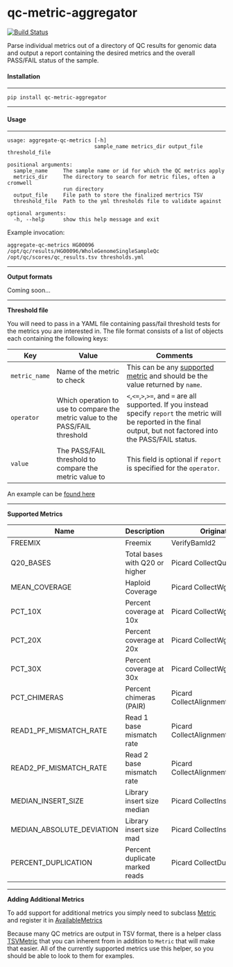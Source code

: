 # qc-metric-aggregator

[![Build Status](https://travis-ci.org/genome/qc-metric-aggregator.svg?branch=master)](https://travis-ci.org/genome/qc-metric-aggregator)

Parse individual metrics out of a directory of QC results for genomic data and output a report containing the desired metrics and the overall PASS/FAIL status of the sample.


#### Installation

------------

`pip install qc-metric-aggregator`

------------

#### Usage

------------

    usage: aggregate-qc-metrics [-h]
                                sample_name metrics_dir output_file threshold_file

    positional arguments:
      sample_name     The sample name or id for which the QC metrics apply
      metrics_dir     The directory to search for metric files, often a cromwell
                      run directory
      output_file     File path to store the finalized mertrics TSV
      threshold_file  Path to the yml thresholds file to validate against

    optional arguments:
      -h, --help      show this help message and exit


Example invocation:

    aggregate-qc-metrics HG00096 /opt/qc/results/HG00096/WholeGenomeSingleSampleQc /opt/qc/scores/qc_results.tsv thresholds.yml

------------
**Output formats**


Coming soon...

------------
**Threshold file**

You will need to pass in a YAML file containing pass/fail threshold tests for the metrics you are interested in. The file format consists of a list of objects each containing the following keys:

| Key | Value | Comments |
| --------------- | --------------- | --------------- |
| `metric_name`| Name of the metric to check| This can be any [supported metric](https://github.com/genome/qc-metric-aggregator/tree/master/process_metrics/metrics) and should be the value returned by `name`. |
| `operator` | Which operation to use to compare the metric value to the PASS/FAIL threshold| `<`,`<=`,`>`,`>=`, and `=` are all supported. If you instead specify `report` the metric will be reported in the final output, but not factored into the PASS/FAIL status. |
| `value` | The PASS/FAIL threshold to compare the metric value to | This field is optional if `report` is specified for the `operator`.|

An example can be [found here](https://github.com/genome/qc-metric-aggregator/blob/master/thresholds.yml.example)


------------
**Supported Metrics**

| Name  |  Description | Originating Tool  |
|---|---|---|
| FREEMIX | Freemix  |  VerifyBamId2 |
| Q20_BASES  |  Total bases with Q20 or higher | Picard CollectQualityYieldMetrics   |
| MEAN_COVERAGE  | Haploid Coverage  | Picard CollectWgsMetrics  |
| PCT_10X  | Percent coverage at 10x  | Picard CollectWgsMetrics  |
| PCT_20X  | Percent coverage at 20x  | Picard CollectWgsMetrics  |
| PCT_30X  | Percent coverage at 30x |  Picard CollectWgsMetrics |
| PCT_CHIMERAS   | Percent chimeras (PAIR)   | Picard CollectAlignmentSummaryMetrics  |
| READ1_PF_MISMATCH_RATE  |  Read 1 base mismatch rate | Picard CollectAlignmentSummaryMetrics  |
| READ2_PF_MISMATCH_RATE  |  Read 2 base mismatch rate |  Picard CollectAlignmentSummaryMetrics |
| MEDIAN_INSERT_SIZE  | Library insert size median  | Picard CollectInsertSizeMetrics  |
| MEDIAN_ABSOLUTE_DEVIATION  | Library insert size mad  | Picard CollectInsertSizeMetrics |
| PERCENT_DUPLICATION  | Percent duplicate marked reads  | Picard CollectDuplicateMetrics  |


------------
**Adding Additional Metrics**


To add support for additional metrics you simply need to subclass [Metric](https://github.com/genome/qc-metric-aggregator/blob/master/process_metrics/metrics/metric.py) and register it in [AvailableMetrics](https://github.com/genome/qc-metric-aggregator/blob/master/process_metrics/metrics/available_metrics.py)

Because many QC metrics are output in TSV format, there is a helper class [TSVMetric](https://github.com/genome/qc-metric-aggregator/blob/master/process_metrics/metrics/tsv_metric.py) that you can inherent from in addition to `Metric` that will make that easier. All of the currently supported metrics use this helper, so you should be able to look to them for examples.


